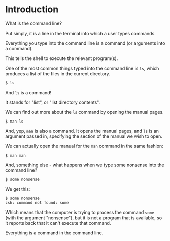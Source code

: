 # Introduction

What is the command line?

Put simply, it is a line in the terminal into which a user types commands.

Everything you type into the command line is a command (or arguments into a command).

This tells the shell to execute the relevant program(s).

One of the most common things typed into the command line is `ls`, which produces a list of the
files in the current directory.



```
$ ls
```

And `ls` is a command!

It stands for "list", or "list directory contents".

We can find out more about the `ls` command by opening the manual pages.

```
$ man ls
```

And, yep, `man` is also a command. It opens the manual pages, and `ls` is an argument passed in, specifying the section of the manual we wish to open.


We can actually open the manual for the `man` command in the same fashion:
```
$ man man
```


And, something else - what happens when we type some nonsense into the command line?
```
$ some nonsense
```

We get this:
```
$ some nonsense
zsh: command not found: some
```

Which means that the computer is trying to process the command `some` (with the argument "nonsense"), but it is not a program that is available, so it reports back that it can't execute that command.

Everything is a command in the command line.
